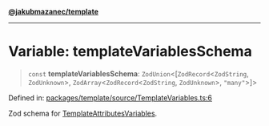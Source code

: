 [**@jakubmazanec/template**](../README.md)

---

# Variable: templateVariablesSchema

> `const` **templateVariablesSchema**: `ZodUnion`\<\[`ZodRecord`\<`ZodString`, `ZodUnknown`\>,
> `ZodArray`\<`ZodRecord`\<`ZodString`, `ZodUnknown`\>, `"many"`\>\]\>

Defined in:
[packages/template/source/TemplateVariables.ts:6](https://github.com/jakubmazanec/tools/blob/74fa88a6249b3d486436ae7655f4962bc4a86e11/packages/template/source/TemplateVariables.ts#L6)

Zod schema for [TemplateAttributesVariables](../type-aliases/TemplateAttributesVariables.md).
